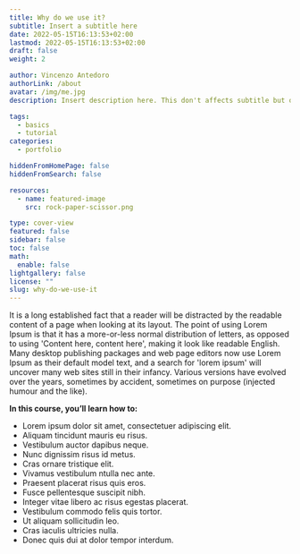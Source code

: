 ```yaml
---
title: Why do we use it?
subtitle: Insert a subtitle here
date: 2022-05-15T16:13:53+02:00
lastmod: 2022-05-15T16:13:53+02:00
draft: false
weight: 2

author: Vincenzo Antedoro
authorLink: /about
avatar: /img/me.jpg
description: Insert description here. This don't affects subtitle but only html internals

tags:
  - basics
  - tutorial
categories:
  - portfolio

hiddenFromHomePage: false
hiddenFromSearch: false

resources:
  - name: featured-image
    src: rock-paper-scissor.png

type: cover-view
featured: false
sidebar: false
toc: false
math:
  enable: false
lightgallery: false
license: ""
slug: why-do-we-use-it
---
```


It is a long established fact that a reader will be distracted by the readable content of a page when looking at its layout. The point of using Lorem Ipsum is that it has a more-or-less normal distribution of letters, as opposed to using 'Content here, content here', making it look like readable English. Many desktop publishing packages and web page editors now use Lorem Ipsum as their default model text, and a search for 'lorem ipsum' will uncover many web sites still in their infancy. Various versions have evolved over the years, sometimes by accident, sometimes on purpose (injected humour and the like).

**In this course, you’ll learn how to:**

- Lorem ipsum dolor sit amet, consectetuer adipiscing elit.
- Aliquam tincidunt mauris eu risus.
- Vestibulum auctor dapibus neque.
- Nunc dignissim risus id metus.
- Cras ornare tristique elit.
- Vivamus vestibulum ntulla nec ante.
- Praesent placerat risus quis eros.
- Fusce pellentesque suscipit nibh.
- Integer vitae libero ac risus egestas placerat.
- Vestibulum commodo felis quis tortor.
- Ut aliquam sollicitudin leo.
- Cras iaculis ultricies nulla.
- Donec quis dui at dolor tempor interdum.
